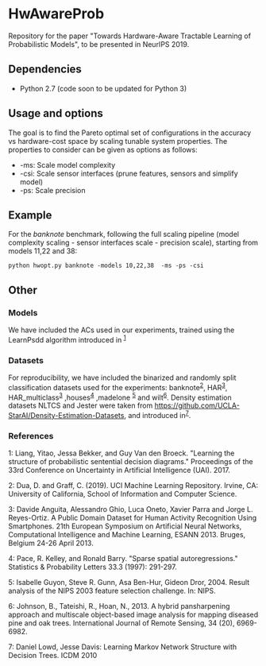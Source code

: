 # HwAwareProb
Repository for the paper "Towards Hardware-Aware Tractable Learning of Probabilistic Models", to be presented in NeurIPS 2019.

## Dependencies

* Python 2.7 (code soon to be updated for Python 3)

## Usage and options

The goal is to find the Pareto optimal set of configurations in the accuracy vs hardware-cost space by scaling tunable system properties. The properties to consider can be given as options as follows:

* -ms: Scale model complexity
* -csi: Scale sensor interfaces (prune features, sensors and simplify model)
* -ps: Scale precision


## Example

For the _banknote_ benchmark, following the full scaling pipeline (model complexity scaling - sensor interfaces scale - precision scale), starting from models 11,22 and 38:

```
python hwopt.py banknote -models 10,22,38  -ms -ps -csi
```

## Other

### Models
We have included the ACs used in our experiments, trained using the LearnPsdd algorithm introduced in <sup>[1](#myfootnote1)</sup>

### Datasets
For reproducibility, we have included the binarized and randomly split classification datasets used for the experiments: banknote<sup>[2](#myfootnote2)</sup>, HAR<sup>[3](#myfootnote3)</sup>, HAR_multiclass<sup>[3](#myfootnote3)</sup> ,houses<sup>[4](#myfootnote4)</sup> ,madelone <sup>[5](#myfootnote5)</sup> and wilt<sup>[6](#myfootnote6)</sup>. Density estimation datasets NLTCS and Jester were taken from https://github.com/UCLA-StarAI/Density-Estimation-Datasets, and introduced in<sup>[7](#myfootnote7)</sup>.

### References
<a name="myfootnote1">1</a>: Liang, Yitao, Jessa Bekker, and Guy Van den Broeck. "Learning the structure of probabilistic sentential decision diagrams." Proceedings of the 33rd Conference on Uncertainty in Artificial Intelligence (UAI). 2017.

<a name="myfootnote2">2</a>: Dua, D. and Graff, C. (2019). UCI Machine Learning Repository. Irvine, CA: University of California, School of Information and Computer Science. 

<a name="myfootnote3">3</a>: Davide Anguita, Alessandro Ghio, Luca Oneto, Xavier Parra and Jorge L. Reyes-Ortiz. A Public Domain Dataset for Human Activity Recognition Using Smartphones. 21th European Symposium on Artificial Neural Networks, Computational Intelligence and Machine Learning, ESANN 2013. Bruges, Belgium 24-26 April 2013. 

<a name="myfootnote4">4</a>: Pace, R. Kelley, and Ronald Barry. "Sparse spatial autoregressions." Statistics & Probability Letters 33.3 (1997): 291-297.

<a name="myfootnote5">5</a>: Isabelle Guyon, Steve R. Gunn, Asa Ben-Hur, Gideon Dror, 2004. Result analysis of the NIPS 2003 feature selection challenge. In: NIPS.

<a name="myfootnote6">6</a>: Johnson, B., Tateishi, R., Hoan, N., 2013. A hybrid pansharpening approach and multiscale object-based image analysis for mapping diseased pine and oak trees. International Journal of Remote Sensing, 34 (20), 6969-6982. 

<a name="myfootnote7">7</a>: Daniel Lowd, Jesse Davis: Learning Markov Network Structure with Decision Trees. ICDM 2010
